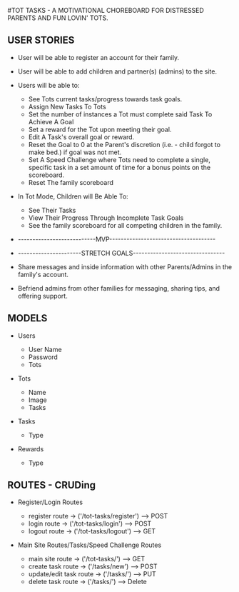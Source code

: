 #TOT TASKS - A MOTIVATIONAL CHOREBOARD FOR DISTRESSED PARENTS AND FUN LOVIN' TOTS.

## USER STORIES
* User will be able to register an account for their family.

* User will be able to add children and partner(s) (admins) to the site.

* Users will be able to:
	* See Tots current tasks/progress towards task goals.
	* Assign New Tasks To Tots
	* Set the number of instances a Tot must complete said Task To Achieve A Goal
	* Set a reward for the Tot upon meeting their goal.
	* Edit A Task's overall goal or reward. 
	* Reset the Goal to 0 at the Parent's discretion (i.e. - child forgot to make bed.) if goal was not met.  
	* Set A Speed Challenge where Tots need to complete a single, specific task in a set amount of time for a bonus points on the scoreboard. 
	* Reset The family scoreboard

* In Tot Mode, Children will Be Able To:
	* See Their Tasks
	* View Their Progress Through Incomplete Task Goals
	* See the family scoreboard for all competing children in the family.  

* ---------------------------MVP-------------------------------------

* ----------------------STRETCH GOALS--------------------------------
* Share messages and inside information with other Parents/Admins in the family's account.	
* Befriend admins from other families for messaging, sharing tips, and offering support.

## MODELS 
* Users
	* User Name
	* Password
	* Tots

* Tots
	* Name
	* Image
	* Tasks

* Tasks
	* Type

* Rewards
	* Type

## ROUTES - CRUDing 
* Register/Login Routes
	* register route -> ('/tot-tasks/register') --> POST
	* login route -> ('/tot-tasks/login') --> POST
	* logout route -> ('/tot-tasks/logout') --> GET

* Main Site Routes/Tasks/Speed Challenge Routes
	* main site route -> ('/tot-tasks/') --> GET
	* create task route -> ('/tasks/new') --> POST
    * update/edit task route -> ('/tasks/<id>') --> PUT 
    * delete task route -> ('/tasks/<id>') --> Delete